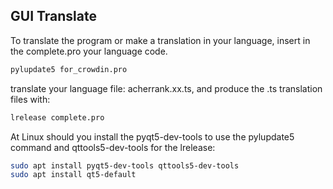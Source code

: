 GUI Translate
-------------

To translate the program or make a translation in your language, insert in the complete.pro your language code.

```sh
pylupdate5 for_crowdin.pro
```

translate your language file: acherrank.xx.ts, and produce the .ts translation files with:

```sh
lrelease complete.pro
```

At Linux should you install the pyqt5-dev-tools to use the pylupdate5 command and qttools5-dev-tools for the lrelease:

```sh
sudo apt install pyqt5-dev-tools qttools5-dev-tools
sudo apt install qt5-default
```
